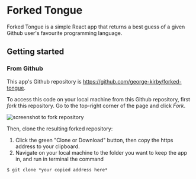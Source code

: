 # Forked Tongue

Forked Tongue is a simple React app that returns a best guess of a given Github user's favourite programming language. 

## Getting started

### From Github

This app's Github repository is https://github.com/george-kirby/forked-tongue.

To access this code on your local machine from this Github repository, first *fork* this repository. Go to the top-right corner of the page and click _Fork_. 

![screenshot to fork repository](https://help.github.com/assets/images/help/repository/fork_button.jpg)

Then, clone the resulting forked repository: 

1. Click the green "Clone or Download" button, then copy the https address to your clipboard. 
2. Navigate on your local machine to the folder you want to keep the app in, and run in terminal the command 

`$ git clone *your copied address here* `


